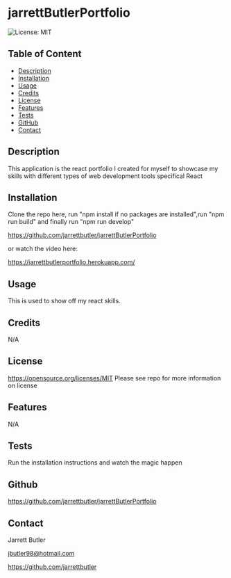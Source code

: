 # jarrettButlerPortfolio

![License: MIT](https://img.shields.io/badge/License-MIT-yellow.svg)
        
## Table of Content
* [Description](#description)
* [Installation](#installation)
* [Usage](#usage)
* [Credits](#credits)
* [License](#license)
* [Features](#features)
* [Tests](#tests)
* [GitHub](#github)
* [Contact](#contact)

## Description
This application is the react portfolio I created for myself to showcase my skills with different types of web development tools specifical React

## Installation
Clone the repo here, run "npm install if no packages are installed",run "npm run build" and finally run "npm run develop"

https://github.com/jarrettbutler/jarrettButlerPortfolio

or watch the video here:

https://jarrettbutlerportfolio.herokuapp.com/

## Usage
This is used to show off my react skills. 

## Credits
N/A

## License
https://opensource.org/licenses/MIT
Please see repo for more information on license

## Features
N/A

## Tests
Run the installation instructions and watch the magic happen

## Github
https://github.com/jarrettbutler/jarrettButlerPortfolio

## Contact
Jarrett Butler

jbutler98@hotmail.com

https://github.com/jarrettbutler